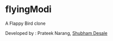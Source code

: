flyingModi
==========

A Flappy Bird clone 

Developed by : Prateek Narang, [Shubham Desale]("http://github.com/shubhamd")
